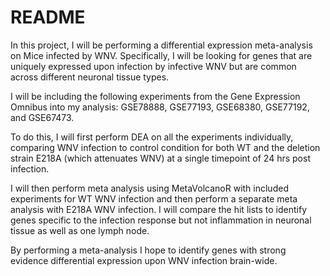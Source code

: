 # README

In this project, I will be performing a differential expression meta-analysis on Mice infected by WNV.
Specifically, I will be looking for genes that are uniquely expressed upon infection by infective WNV
but are common across different neuronal tissue types.

I will be including the following experiments from the Gene Expression Omnibus into my analysis: 
GSE78888, GSE77193, GSE68380, GSE77192, and GSE67473.

To do this, I will first perform DEA on all the experiments individually, comparing WNV infection to
control condition for both WT and the deletion strain E218A (which attenuates WNV) at a single timepoint
of 24 hrs post infection.

I will then perform meta analysis using MetaVolcanoR with included experiments for WT WNV infection and
then perform a separate meta analysis with E218A WNV infection. I will compare the hit lists to identify
genes specific to the infection response but not inflammation in neuronal tissue as well as one 
lymph node.

By performing a meta-analysis I hope to identify genes with strong evidence differential expression upon
WNV infection brain-wide. 